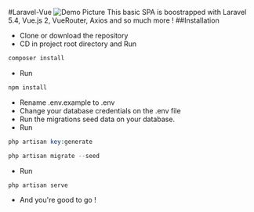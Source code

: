 #Laravel-Vue
![Demo Picture](http://uupload.ir/files/o9r_screenshot-localhost_8000_2017-01-26_15-05-17.png)
This basic SPA is boostrapped with Laravel 5.4, Vue.js 2, VueRouter, Axios and so much more !
##Installation
* Clone or download the repository
* CD in project root directory and Run
```PHP
composer install 
```
* Run
```PHP
npm install
```
* Rename .env.example to .env
* Change your database credentials on the .env file
* Run the migrations seed data on your database.
* Run
```PHP
php artisan key:generate
```
```PHP
php artisan migrate --seed
```
* Run 
```PHP
php artisan serve
```
* And you're good to go !

